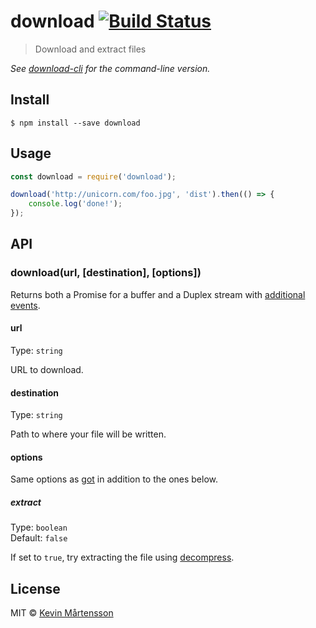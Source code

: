 # download [![Build Status](https://travis-ci.org/kevva/download.svg?branch=master)](https://travis-ci.org/kevva/download)

> Download and extract files

*See [download-cli](https://github.com/kevva/download-cli) for the command-line version.*


## Install

```
$ npm install --save download
```


## Usage

```js
const download = require('download');

download('http://unicorn.com/foo.jpg', 'dist').then(() => {
	console.log('done!');
});
```


## API

### download(url, [destination], [options])

Returns both a Promise for a buffer and a Duplex stream with [additional events](https://github.com/sindresorhus/got#streams).

#### url

Type: `string`

URL to download.

#### destination

Type: `string`

Path to where your file will be written.

#### options

Same options as [got](https://github.com/sindresorhus/got) in addition to the ones below.

##### extract

Type: `boolean`  
Default: `false`

If set to `true`, try extracting the file using [decompress](https://github.com/kevva/decompress/).


## License

MIT © [Kevin Mårtensson](http://github.com/kevva)
